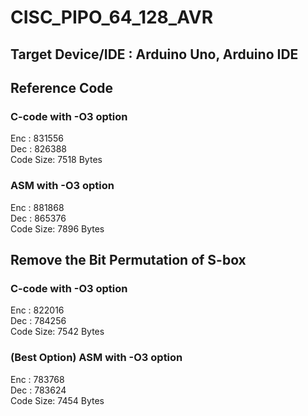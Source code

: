# CISC_PIPO_64_128_AVR

## Target Device/IDE : Arduino Uno, Arduino IDE

## Reference Code
### C-code with -O3 option
Enc      : 831556 <br>
Dec      : 826388 <br>
Code Size: 7518 Bytes <br>

### ASM with -O3 option
Enc      : 881868 <br>
Dec      : 865376 <br>
Code Size: 7896 Bytes <br>

## Remove the Bit Permutation of S-box
### C-code with -O3 option
Enc      : 822016 <br>
Dec      : 784256 <br>
Code Size: 7542 Bytes <br>

### (__Best Option__) ASM with -O3 option
Enc      : 783768 <br>
Dec      : 783624 <br>
Code Size: 7454 Bytes <br>

